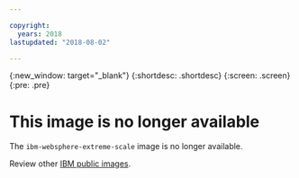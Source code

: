 ```yaml
---

copyright:
  years: 2018
lastupdated: "2018-08-02"

---
```


{:new_window: target="_blank"}
{:shortdesc: .shortdesc}
{:screen: .screen}
{:pre: .pre}

# This image is no longer available

The `ibm-websphere-extreme-scale` image is no longer available.

Review other [IBM public images](../index.html).
